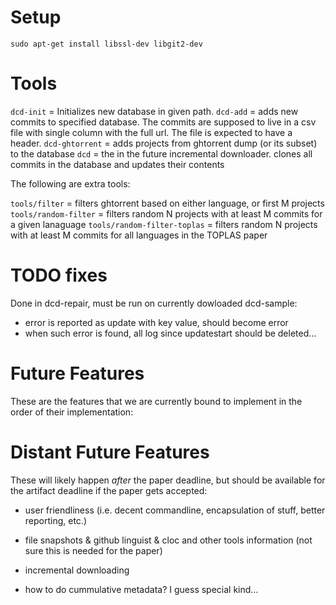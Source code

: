 # Setup

    sudo apt-get install libssl-dev libgit2-dev


# Tools 

`dcd-init` = Initializes new database in given path. 
`dcd-add` = adds new commits to specified database. The commits are supposed to live in a csv file with single column with the full url. The file is expected to have a header. 
`dcd-ghtorrent` = adds projects from ghtorrent dump (or its subset) to the database
`dcd` = the in the future incremental downloader. clones all commits in the database and updates their contents

The following are extra tools:

`tools/filter` = filters ghtorrent based on either language, or first M projects
`tools/random-filter` = filters random N projects with at least M commits for a given lanaguage
`tools/random-filter-toplas` = filters random N projects with at least M commits for all languages in the TOPLAS paper

# TODO fixes

Done in dcd-repair, must be run on currently dowloaded dcd-sample: 

- error is reported as update with key value, should become error
- when such error is found, all log since updatestart should be deleted...


# Future Features

These are the features that we are currently bound to implement in the order of their implementation:



# Distant Future Features

These will likely happen *after* the paper deadline, but should be available for the artifact deadline if the paper gets accepted:

- user friendliness (i.e. decent commandline, encapsulation of stuff, better reporting, etc.)
- file snapshots & github linguist & cloc and other tools information (not sure this is needed for the paper)
- incremental downloading

- how to do cummulative metadata? I guess special kind...